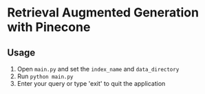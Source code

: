 # Retrieval Augmented Generation with Pinecone

## Usage
1. Open `main.py` and set the `index_name` and `data_directory`
2. Run `python main.py`
3. Enter your query or type 'exit' to quit the application